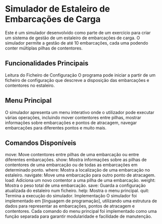 # Simulador de Estaleiro de Embarcações de Carga
Este é um simulador desenvolvido como parte de um exercício para criar um sistema de gestão de um estaleiro de embarcações de carga. O simulador permite a gestão de até 10 embarcações, cada uma podendo conter múltiplas pilhas de contentores.

## Funcionalidades Principais
Leitura do Ficheiro de Configuração
O programa pode iniciar a partir de um ficheiro de configuração que descreve a disposição das embarcações e contentores no estaleiro.

## Menu Principal
O simulador apresenta um menu interativo onde o utilizador pode executar várias operações, incluindo mover contentores entre pilhas, mostrar informações sobre embarcações e pontos de atracagem, navegar embarcações para diferentes pontos e muito mais.

## Comandos Disponíveis
move: Move contentores entre pilhas de uma embarcação ou entre diferentes embarcações.
show: Mostra informações sobre as pilhas de contentores de uma embarcação ou de todas as embarcações em determinado ponto.
where: Mostra a localização de uma embarcação no estaleiro.
navigate: Move uma embarcação para outro ponto de atracagem.
load: Adiciona um novo contentor a uma pilha de uma embarcação.
weight: Mostra o peso total de uma embarcação.
save: Guarda a configuração atualizada do estaleiro num ficheiro.
help: Mostra o menu principal.
quit: Termina a execução do simulador.
Implementação
O simulador foi implementado em [linguagem de programação], utilizando uma estrutura de dados para representar as embarcações, pontos de atracagem e contentores. Cada comando do menu principal foi implementado como uma função separada para garantir modularidade e facilidade de manutenção.

